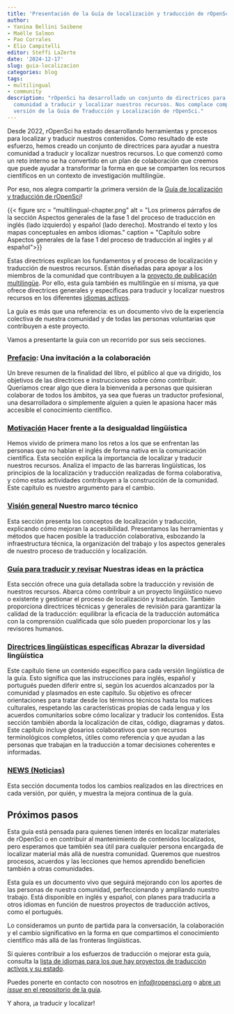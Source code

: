 ```yaml
---
title: 'Presentación de la Guía de localización y traducción de rOpenSci'
author:
- Yanina Bellini Saibene
- Maëlle Salmon
- Pao Corrales
- Elio Campitelli
editor: Steffi LaZerte
date: '2024-12-17'
slug: guia-localizacion
categories: blog
tags:
- multilingual
- community
description: "rOpenSci ha desarrollado un conjunto de directrices para ayudar a nuestra
  comunidad a traducir y localizar nuestros recursos. Nos complace compartir la primera
  versión de la Guia de Traducción y Localización de rOpenSci."
---
```


Desde 2022, rOpenSci ha estado desarrollando herramientas y procesos para localizar y traducir nuestros contenidos.
Como resultado de este esfuerzo, hemos creado un conjunto de directrices para ayudar a nuestra 
comunidad a traducir y localizar nuestros recursos.
Lo que comenzó como un reto interno se ha convertido en un plan de colaboración que creemos que puede 
ayudar a transformar la forma en que se comparten los recursos científicos en un contexto de investigación multilingüe.

Por eso, nos alegra compartir la ¡primera versión de la 
[Guía de localización y traducción de rOpenSci](https://translationguide.ropensci.org/)!

{{< figure src = "multilingual-chapter.png" alt = "Los primeros párrafos de la sección Aspectos generales de la fase 1 del proceso de traducción en inglés (lado izquierdo) y español (lado derecho). Mostrando el texto y los mapas conceptuales en ambos idiomas." caption = "Capítulo sobre Aspectos generales de la fase 1 del proceso de traducción al inglés y al español">}}

Estas directrices explican los fundamentos y el proceso de localización y traducción de nuestros recursos.
Están diseñadas para apoyar a los miembros de la comunidad que contribuyen a 
la [proyecto de publicación multilingüe](/multilingual-publishing/).
Por ello, esta guía también es multilingüe en sí misma, 
ya que ofrece directrices generales y específicas para traducir 
y localizar nuestros recursos en los diferentes [idiomas activos](https://github.com/ropensci-review-tools/translation_guide/?tab=readme-ov-file#languages-with-active-projects).

La guía es más que una referencia: es un documento vivo de la experiencia colectiva 
de nuestra comunidad y de todas las personas voluntarias que contribuyen a este proyecto.

Vamos a presentarte la guía con un recorrido por sus seis secciones.

### [Prefacio](https://translationguide.ropensci.org): Una invitación a la colaboración

Un breve resumen de la finalidad del libro, el público al que va dirigido, los objetivos de las directrices e 
instrucciones sobre cómo contribuir. Queríamos crear algo que diera la bienvenida a 
personas que quisieran colaborar de todos los ámbitos, ya sea que fueras un traductor profesional, 
una desarrolladora o simplemente alguien a quien le apasiona hacer más accesible el conocimiento científico.

### [Motivación](https://translationguide.ropensci.org/motivation.html) Hacer frente a la desigualdad lingüística

Hemos vivido de primera mano los retos a los que se enfrentan las personas que no hablan el inglés de forma nativa 
en la comunicación científica.
Esta sección explica la importancia de localizar y traducir nuestros recursos.
Analiza el impacto de las barreras lingüísticas, los principios de la localización y traducción 
realizadas de forma colaborativa, y cómo estas actividades contribuyen a la construcción de la comunidad. 
Este capítulo es nuestro argumento para el cambio.

### [Visión general](https://translationguide.ropensci.org/intro.html) Nuestro marco técnico

Esta sección presenta los conceptos de localización y traducción, explicando cómo mejoran la accesibilidad. 
Presentamos las herramientas y métodos que hacen posible la traducción colaborativa,
esbozando la infraestructura técnica, la organización del trabajo y los aspectos generales 
de nuestro proceso de traducción y localización.

### [Guía para traducir y revisar](https://translationguide.ropensci.org/howtoreview.html) Nuestras ideas en la práctica

Esta sección ofrece una guía detallada sobre la traducción y revisión de nuestros recursos.
Abarca cómo contribuir a un proyecto lingüístico nuevo o existente y gestionar el proceso de localización y traducción.
También proporciona directrices técnicas y generales de revisión para garantizar la calidad 
de la traducción: equilibrar la eficacia de la traducción automática con la 
comprensión cualificada que sólo pueden proporcionar los y las revisores humanos.

### [Directrices lingüísticas específicas](https://translationguide.ropensci.org/specific_guidelines.html) Abrazar la diversidad lingüística

Este capítulo tiene un contenido específico para cada versión lingüística de la guía.
Esto significa que las instrucciones para inglés, español y portugués pueden diferir entre sí, 
según los acuerdos alcanzados por la comunidad y plasmados en este capítulo. 
Su objetivo es ofrecer orientaciones para tratar desde los términos técnicos hasta los matices culturales, 
respetando las características propias de cada lengua y los acuerdos comunitarios sobre cómo 
localizar y traducir los contenidos.
Esta sección también aborda la localización de citas, código, diagramas y datos.
Este capítulo incluye glosarios colaborativos que son recursos terminológicos completos, 
útiles como referencia y que ayudan a las personas que trabajan en la traducción a tomar 
decisiones coherentes e informadas.

### [NEWS (Noticias)](https://translationguide.ropensci.org/booknews.html)

Esta sección documenta todos los cambios realizados en las directrices en cada versión, por quién, 
y muestra la mejora continua de la guía.

## Próximos pasos

Esta guía está pensada para quienes tienen interés en localizar materiales de rOpenSci 
o en contribuir al mantenimiento de contenidos localizados, 
pero esperamos que también sea útil para cualquier persona encargada de localizar material más allá de nuestra comunidad.
Queremos que nuestros procesos, acuerdos y las lecciones que hemos aprendido beneficien también a otras comunidades.

Esta guía es un documento vivo que seguirá mejorando con los aportes de las personas de nuestra comunidad, 
perfeccionando y ampliando nuestro trabajo.
Está disponible en inglés y español, con planes para traducirla a otros idiomas en función 
de nuestros proyectos de traducción activos, como el portugués.

Lo consideramos un punto de partida para la conversación, la colaboración y el cambio significativo 
en la forma en que compartimos el conocimiento científico más allá de las fronteras lingüísticas.

Si quieres contribuir a los esfuerzos de traducción o mejorar esta guía, 
consulta la [lista de idiomas para los que hay proyectos de traducción activos y su estado](https://github.com/ropensci-review-tools/translation_guide#active).

Puedes ponerte en contacto con nosotros en [info@ropensci.org](mailto:info@ropensci.org) 
o [abre un _issue_ en el repositorio de la guía](https://github.com/ropensci-review-tools/translation_guide/issues).

Y ahora, ¡a traducir y localizar!
